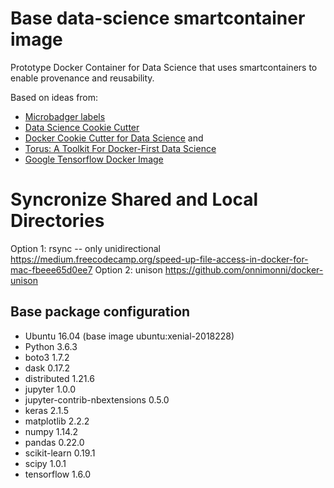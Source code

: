 # Base data-science smartcontainer image

Prototype Docker Container for Data Science that uses smartcontainers to enable provenance and reusability.

Based on ideas from:
* [Microbadger labels](https://microbadger.com/labels)
* [Data Science Cookie Cutter](https://github.com/drivendata/cookiecutter-data-science)
* [Docker Cookie Cutter for Data Science](https://github.com/manifoldai/docker-cookiecutter-data-science) and
* [Torus: A Toolkit For Docker-First Data Science](https://medium.com/manifold-ai/torus-a-toolkit-for-docker-first-data-science-bddcb4c97b52)
* [Google Tensorflow Docker Image](https://github.com/tensorflow/tensorflow/blob/master/tensorflow/tools/docker/Dockerfile)


# Syncronize Shared and Local Directories
Option 1: rsync -- only unidirectional
https://medium.freecodecamp.org/speed-up-file-access-in-docker-for-mac-fbeee65d0ee7
Option 2: unison
https://github.com/onnimonni/docker-unison




## Base package configuration
* Ubuntu 16.04 (base image ubuntu:xenial-2018228)
* Python 3.6.3
* boto3 1.7.2
* dask 0.17.2
* distributed 1.21.6
* jupyter 1.0.0
* jupyter-contrib-nbextensions 0.5.0
* keras 2.1.5
* matplotlib 2.2.2
* numpy 1.14.2
* pandas 0.22.0
* scikit-learn 0.19.1
* scipy 1.0.1
* tensorflow 1.6.0
